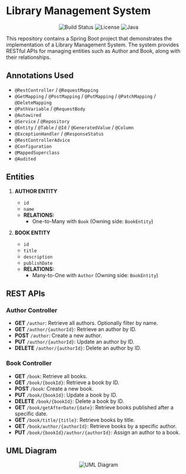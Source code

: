 # Library Management System

<p align="center">
  <img src="https://img.shields.io/badge/build-passing-brightgreen" alt="Build Status">
  <img src="https://img.shields.io/badge/license-MIT-blue" alt="License">
  <img src="https://img.shields.io/badge/java-17-red" alt="Java">
</p>

This repository contains a Spring Boot project that demonstrates the implementation of a Library Management System. The system provides RESTful APIs for managing entities such as Author and Book, along with their relationships.

## Annotations Used

- `@RestController` / `@RequestMapping`
- `@GetMapping` / `@PostMapping` / `@PutMapping` / `@PatchMapping` / `@DeleteMapping`
- `@PathVariable` / `@RequestBody`
- `@Autowired`
- `@Service` / `@Repository`
- `@Entity` / `@Table` / `@Id` / `@GeneratedValue` / `@Column`
- `@ExceptionHandler` / `@ResponseStatus`
- `@RestControllerAdvice`
- `@Configuration`
- `@MappedSuperclass`
- `@Audited`

## Entities

1. **AUTHOR ENTITY**
   - `id`
   - `name`
   - **RELATIONS:**
     - One-to-Many with `Book` (Owning side: `BookEntity`)

2. **BOOK ENTITY**
   - `id`
   - `title`
   - `description`
   - `publishDate`
   - **RELATIONS:**
     - Many-to-One with `Author` (Owning side: `BookEntity`)

## REST APIs

### Author Controller

- **GET** `/author`: Retrieve all authors. Optionally filter by name.
- **GET** `/author/{authorId}`: Retrieve an author by ID.
- **POST** `/author`: Create a new author.
- **PUT** `/author/{authorId}`: Update an author by ID.
- **DELETE** `/author/{authorId}`: Delete an author by ID.

### Book Controller

- **GET** `/book`: Retrieve all books.
- **GET** `/book/{bookId}`: Retrieve a book by ID.
- **POST** `/book`: Create a new book.
- **PUT** `/book/{bookId}`: Update a book by ID.
- **DELETE** `/book/{bookId}`: Delete a book by ID.
- **GET** `/book/getAfterDate/{date}`: Retrieve books published after a specific date.
- **GET** `/book/title/{title}`: Retrieve books by title.
- **GET** `/book/author/{authorId}`: Retrieve books by a specific author.
- **PUT** `/book/{bookId}/author/{authorId}`: Assign an author to a book.

## UML Diagram

<p align="center">
  <img src="https://github.com/user-attachments/assets/8851086b-61bb-48b2-b90a-2f14f216130c" alt="UML Diagram">
</p>
